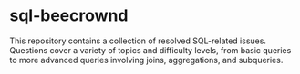 # sql-beecrownd

This repository contains a collection of resolved SQL-related issues. Questions cover a variety of topics and difficulty levels, from basic queries to more advanced queries involving joins, aggregations, and subqueries.
